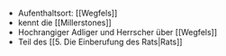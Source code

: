 + Aufenthaltsort: [[Wegfels]]
+ kennt die [[Millerstones]]
+ Hochrangiger Adliger und Herrscher über [[Wegfels]]
+ Teil des [[5. Die Einberufung des Rats|Rats]]


